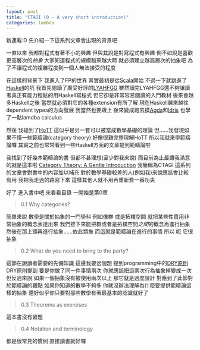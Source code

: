 ```yaml
---
layout: post
title: "CTAGI (0 - A very short introduction)"
categories: lambda
---
```


新連載:D
先介紹一下這系列文章會出現的背景吧

一直以來
我都對程式有著不小的興趣
但與其說是對寫程式有興趣
倒不如說是喜歡更高層次的*抽象*
大家知道程式的規模越來越大時
就必須建立越高層次的抽象吧
為了不讓程式的複雜程度到一個人無法接受的程度

在這樣的背景下
我進入了FP的世界
其實最初是從[Scala](http://www.scala-lang.org/)開始
不過一下就跳進了[Haskell](https://www.haskell.org/)的坑
我首先閱讀了廣受好評的[LYAHFGG](https://www.gitbook.com/book/mno2/learnyouahaskell-zh/details)
雖然讀完LYAHFGG還不夠讓讀者真正有能力輕鬆的用Haskell寫程式
但它卻是非常容易閱讀的入門教材
後來會越多Haskell之後
當然就必須對它的各種extension有所了解
現在Haskell越來越往dependent types的方向發展
我當然也要跟上
後來變成跑去摸[Agda](http://wiki.portal.chalmers.se/agda/pmwiki.php)和[Idris](http://www.idris-lang.org/)
也學了一點lamdba calculus

然後
我碰到了[HoTT](http://homotopytypetheory.org/)
這似乎是另一套可以被當成數學基礎的理論
但......我發現如果不懂一些範疇論(category theory)
好像很難完整理解HoTT
所以我就來學範疇論囉
其實之前也常常看到一些Haskell方面的文章提到範疇論啦

我找到了好幾本範疇論的書
但都不甚理想(至少對我來說)
而目前為止最讓我滿意的就是這本啦
[Category Theory: A Gentle Introduction](http://www.logicmatters.net/resources/pdfs/GentleIntro.pdf)
我簡稱為CTAGI
這系列的文章會對書中的內容加以補充
對於數學基礎較差的人(例如我)來說應該會比較有用
我把我走過的路寫下來
這樣其他人就不用再重新費一番功夫

好了
進入書中吧
來看看目錄
一開始是第0章

> 0.1 Why categories?

簡單來說
數學是關於抽象的一門學科
例如像群
或是拓樸空間
就把某些性質用非常抽象的概念表達出來
我們接下來能把群或者是拓樸空間*之間*的概念再進行抽象
然後在那上頭再進行抽象......依此類推
而這就是範疇論在進行的事情
所以 呃 它很抽象

> 0.2 What do you need to bring to the party?

這節在說讀者需要的先備知識
這邊我要岔個題
提到programming中的[DRY原則](https://zh.wikipedia.org/wiki/%E4%B8%80%E6%AC%A1%E4%B8%94%E4%BB%85%E4%B8%80%E6%AC%A1)
DRY原則提到
要是你做了同一件事情兩次
你就應該把這兩次行為抽象掉變成一次
但反過來說
如果一個抽象沒有被使用兩次以上
那它就是過度設計
對應到了此節對於範疇論的觀點
如果你知道的數學不夠多
你就沒辦法理解為什麼要提供範疇論這樣的抽象
還好似乎你只要對那些數學有著最基本的認識就好了

> 0.3 Theorems as exercises

這本書沒有習題

> 0.4 Notation and terminology

都是很常見的慣例
直接讀書就好囉
